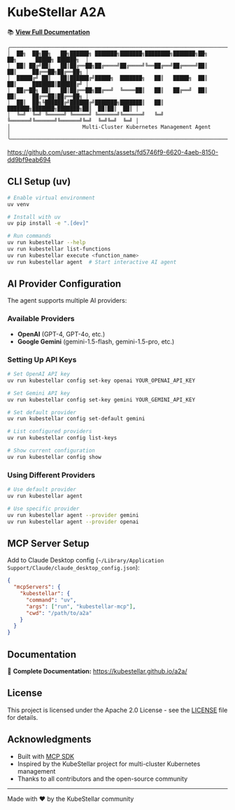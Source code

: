 # KubeStellar A2A

📚 **[View Full Documentation](https://kubestellar.github.io/a2a/)**

```
╭─────────────────────────────────────────────────────────────────────────────────────────────╮
│  ██╗  ██╗██╗   ██╗██████╗ ███████╗███████╗████████╗███████╗██╗     ██╗      █████╗ ██████╗  │
│  ██║ ██╔╝██║   ██║██╔══██╗██╔════╝██╔════╝╚══██╔══╝██╔════╝██║     ██║     ██╔══██╗██╔══██╗ │
│  █████╔╝ ██║   ██║██████╔╝█████╗  ███████╗   ██║   █████╗  ██║     ██║     ███████║██████╔╝ │
│  ██╔═██╗ ██║   ██║██╔══██╗██╔══╝  ╚════██║   ██║   ██╔══╝  ██║     ██║     ██╔══██║██╔══██╗ │
│  ██║  ██╗╚██████╔╝██████╔╝███████╗███████║   ██║   ███████╗███████╗███████╗██║  ██║██║  ██║ │
│  ╚═╝  ╚═╝ ╚═════╝ ╚═════╝ ╚══════╝╚══════╝   ╚═╝   ╚══════╝╚══════╝╚══════╝╚═╝  ╚═╝╚═╝  ╚═╝ │
│                       Multi-Cluster Kubernetes Management Agent                             │
╰─────────────────────────────────────────────────────────────────────────────────────────────╯
```


https://github.com/user-attachments/assets/fd5746f9-6620-4aeb-8150-dd9bf9eab694


## CLI Setup (uv)

```bash
# Enable virtual environment
uv venv

# Install with uv
uv pip install -e ".[dev]"

# Run commands
uv run kubestellar --help
uv run kubestellar list-functions
uv run kubestellar execute <function_name>
uv run kubestellar agent  # Start interactive AI agent
```

## AI Provider Configuration

The agent supports multiple AI providers:

### Available Providers
- **OpenAI** (GPT-4, GPT-4o, etc.)
- **Google Gemini** (gemini-1.5-flash, gemini-1.5-pro, etc.)

### Setting Up API Keys

```bash
# Set OpenAI API key
uv run kubestellar config set-key openai YOUR_OPENAI_API_KEY

# Set Gemini API key  
uv run kubestellar config set-key gemini YOUR_GEMINI_API_KEY

# Set default provider
uv run kubestellar config set-default gemini

# List configured providers
uv run kubestellar config list-keys

# Show current configuration
uv run kubestellar config show
```

### Using Different Providers

```bash
# Use default provider
uv run kubestellar agent

# Use specific provider
uv run kubestellar agent --provider gemini
uv run kubestellar agent --provider openai
```

## MCP Server Setup

Add to Claude Desktop config (`~/Library/Application Support/Claude/claude_desktop_config.json`):

```json
{
  "mcpServers": {
    "kubestellar": {
      "command": "uv",
      "args": ["run", "kubestellar-mcp"],
      "cwd": "/path/to/a2a"
    }
  }
}
```

## Documentation

📖 **Complete Documentation:** https://kubestellar.github.io/a2a/

## License

This project is licensed under the Apache 2.0 License - see the [LICENSE](LICENSE) file for details.

## Acknowledgments

- Built with [MCP SDK](https://github.com/anthropics/mcp-sdk)
- Inspired by the KubeStellar project for multi-cluster Kubernetes management
- Thanks to all contributors and the open-source community

---

Made with ❤️ by the KubeStellar community
